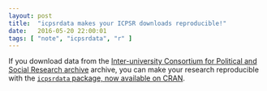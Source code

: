 ```yaml
---
layout: post
title:  "icpsrdata makes your ICPSR downloads reproducible!"
date:   2016-05-20 22:00:01
tags: [ "note", "icpsrdata", "r" ]
---
```


If you download data from the [Inter-university Consortium for Political and Social Research archive](http://www.icpsr.umich.edu) archive, you can make your research reproducible with the [`icpsrdata` package, now available on CRAN](https://cran.r-project.org/web/packages/icpsrdata/index.html). 

